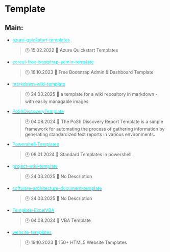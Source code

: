 # Template

## Main:
- [<span style="color:cyan">azure-quickstart-templates</span>](https://github.com/Thamielis/azure-quickstart-templates)
	> :clock10: 15.02.2022
	> :memo: Azure Quickstart Templates
- [<span style="color:cyan">coreui-free-bootstrap-admin-template</span>](https://github.com/Thamielis/coreui-free-bootstrap-admin-template)
	> :clock10: 18.10.2023
	> :memo: Free Bootstrap Admin & Dashboard Template 
- [<span style="color:cyan">markdown-wiki-template</span>](https://github.com/Thamielis/markdown-wiki-template)
	> :clock10: 24.03.2025
	> :memo: a template for a wiki repository in markdown - with easily managable images
- [<span style="color:cyan">PoShDiscoveryTemplate</span>](https://github.com/Thamielis/PoShDiscoveryTemplate)
	> :clock10: 04.08.2024
	> :memo: The PoSh Discovery Report Template is a simple framework for automating the process of gathering information by generating standardized text reports in various environments.
- [<span style="color:cyan">Powershell-Templates</span>](https://github.com/Thamielis/Powershell-Templates)
	> :clock10: 08.01.2024
	> :memo: Standard Templates in powershell
- [<span style="color:cyan">project-wiki-template</span>](https://github.com/Thamielis/project-wiki-template)
	> :clock10: 24.03.2025
	> :memo: No Description
- [<span style="color:cyan">software-architecture-document-template</span>](https://github.com/Thamielis/software-architecture-document-template)
	> :clock10: 24.03.2025
	> :memo: No Description
- [<span style="color:cyan">Template-ExcelVBA</span>](https://github.com/Thamielis/Template-ExcelVBA)
	> :clock10: 04.08.2024
	> :memo: VBA Template
- [<span style="color:cyan">website-templates</span>](https://github.com/Thamielis/website-templates)
	> :clock10: 19.10.2023
	> :memo: 150+ HTML5 Website Templates


